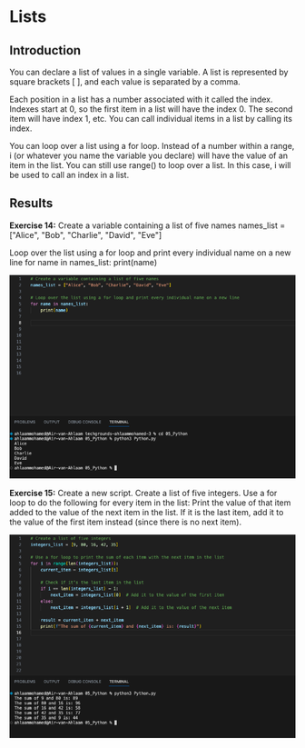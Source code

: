 # Lists
## Introduction
You can declare a list of values in a single variable. A list is represented by square brackets [ ], and each value is separated by a comma.

Each position in a list has a number associated with it called the index. Indexes start at 0, so the first item in a list will have the index 0. The second item will have index 1, etc. You can call individual items in a list by calling its index.

You can loop over a list using a for loop. Instead of a number within a range, i (or whatever you name the variable you declare) will have the value of an item in the list. You can still use range() to loop over a list. In this case, i will be used to call an index in a list.

## Results
**Exercise 14:** Create a variable containing a list of five names
names_list = ["Alice", "Bob", "Charlie", "David", "Eve"]

Loop over the list using a for loop and print every individual name on a new line
for name in names_list:
    print(name)

![PrnScr](../05_Python/includes/14_exercise.png)

**Exercise 15:** Create a new script.
Create a list of five integers.
Use a for loop to do the following for every item in the list:
Print the value of that item added to the value of the next item in the list.
If it is the last item, add it to the value of the first item instead (since there is no next item).

![PrnScr](../05_Python/includes/15_exercise.png)
